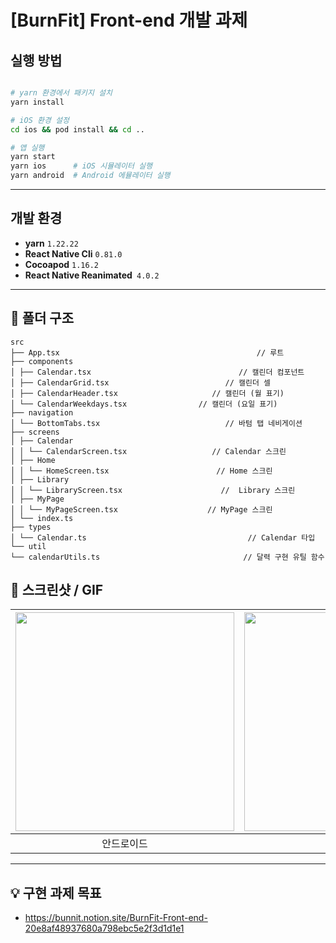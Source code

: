 # [BurnFit] Front-end 개발 과제

## 실행 방법

```bash

# yarn 환경에서 패키지 설치
yarn install

# iOS 환경 설정
cd ios && pod install && cd ..

# 앱 실행
yarn start
yarn ios      # iOS 시뮬레이터 실행
yarn android  # Android 에뮬레이터 실행
```

---

## 개발 환경

- **yarn** `1.22.22`
- **React Native Cli** `0.81.0`
- **Cocoapod** `1.16.2`
- **React Native Reanimated**` 4.0.2`

---

## 📂 폴더 구조

```plaintext
src
├── App.tsx                                            // 루트
├── components
│ ├── Calendar.tsx                                 // 캘린더 컴포넌트
│ ├── CalendarGrid.tsx                          // 캘린더 셀
│ ├── CalendarHeader.tsx                     // 캘린더 (월 표기)
│ └── CalendarWeekdays.tsx                // 캘린더 (요일 표기)
├── navigation
│ └── BottomTabs.tsx                            // 바텀 탭 네비게이션
├── screens
│ ├── Calendar
│ │ └── CalendarScreen.tsx                   // Calendar 스크린
│ ├── Home
│ │ └── HomeScreen.tsx                        // Home 스크린
│ ├── Library
│ │ └── LibraryScreen.tsx                      //  Library 스크린
│ ├── MyPage
│ │ └── MyPageScreen.tsx                    // MyPage 스크린
│ └── index.ts
├── types
│ └── Calendar.ts                                    // Calendar 타입
└── util
└── calendarUtils.ts                                // 달력 구현 유틸 함수
```

## 📸 스크린샷 / GIF

| <img src="https://github-production-user-asset-6210df.s3.amazonaws.com/91298955/478434080-2e6dbaac-ffc4-4f72-9253-70f3f8662040.gif?X-Amz-Algorithm=AWS4-HMAC-SHA256&X-Amz-Credential=AKIAVCODYLSA53PQK4ZA%2F20250815%2Fus-east-1%2Fs3%2Faws4_request&X-Amz-Date=20250815T131402Z&X-Amz-Expires=300&X-Amz-Signature=52e0cfb33c2eef8e26cabd5961610e888c4c6ff9203bb43ed19d3203269a65a2&X-Amz-SignedHeaders=host" width="350px"> | <img src="https://github-production-user-asset-6210df.s3.amazonaws.com/91298955/478434085-6f5607c7-5457-4354-bfc3-a7d7e00c11f2.gif?X-Amz-Algorithm=AWS4-HMAC-SHA256&X-Amz-Credential=AKIAVCODYLSA53PQK4ZA%2F20250815%2Fus-east-1%2Fs3%2Faws4_request&X-Amz-Date=20250815T131419Z&X-Amz-Expires=300&X-Amz-Signature=64800e304e23fddf0cdf8662dba7a6c567b13c79c4a547ae2ba6724cfb06a833&X-Amz-SignedHeaders=host" width="350px"> |
| :--------------------------------------------------------------------------------------------------------------------------------------------------------------------------------------------------------------------------------------------------------------------------------------------------------------------------------------------------------------------------------------------------------------------------: | :--------------------------------------------------------------------------------------------------------------------------------------------------------------------------------------------------------------------------------------------------------------------------------------------------------------------------------------------------------------------------------------------------------------------------: |
|                                                                                                                                                                                                          안드로이드                                                                                                                                                                                                          |                                                                                                                                                                                                            아이폰                                                                                                                                                                                                            |

---

## 💡 구현 과제 목표

- https://bunnit.notion.site/BurnFit-Front-end-20e8af48937680a798ebc5e2f3d1d1e1
